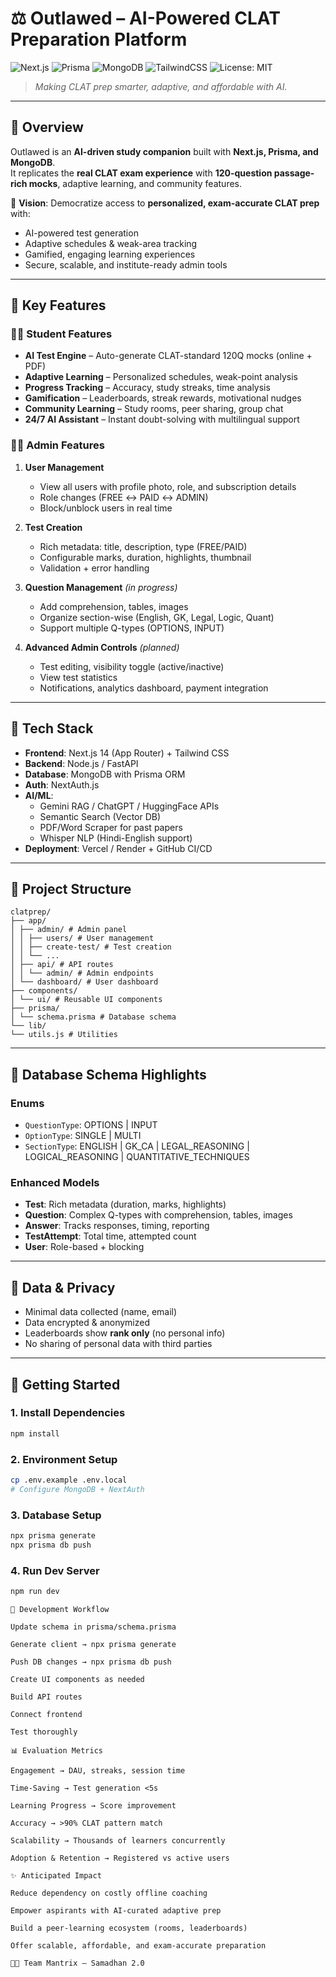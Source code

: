 # ⚖️ Outlawed – AI-Powered CLAT Preparation Platform  
![Next.js](https://img.shields.io/badge/Next.js-14-black?logo=nextdotjs) 
![Prisma](https://img.shields.io/badge/Prisma-ORM-blue?logo=prisma) 
![MongoDB](https://img.shields.io/badge/MongoDB-Database-green?logo=mongodb) 
![TailwindCSS](https://img.shields.io/badge/Tailwind-CSS-38B2AC?logo=tailwindcss) 
![License: MIT](https://img.shields.io/badge/License-MIT-yellow.svg)

> *Making CLAT prep smarter, adaptive, and affordable with AI.*  

---

## 📌 Overview  
Outlawed is an **AI-driven study companion** built with **Next.js, Prisma, and MongoDB**.  
It replicates the **real CLAT exam experience** with **120-question passage-rich mocks**, adaptive learning, and community features.  

🎯 **Vision**: Democratize access to **personalized, exam-accurate CLAT prep** with:  
- AI-powered test generation  
- Adaptive schedules & weak-area tracking  
- Gamified, engaging learning experiences  
- Secure, scalable, and institute-ready admin tools  

---

## 🚀 Key Features  

### 👩‍🎓 Student Features  
- **AI Test Engine** – Auto-generate CLAT-standard 120Q mocks (online + PDF)  
- **Adaptive Learning** – Personalized schedules, weak-point analysis  
- **Progress Tracking** – Accuracy, study streaks, time analysis  
- **Gamification** – Leaderboards, streak rewards, motivational nudges  
- **Community Learning** – Study rooms, peer sharing, group chat  
- **24/7 AI Assistant** – Instant doubt-solving with multilingual support  

### 👨‍💼 Admin Features  
1. **User Management**  
   - View all users with profile photo, role, and subscription details  
   - Role changes (FREE ↔ PAID ↔ ADMIN)  
   - Block/unblock users in real time  

2. **Test Creation**  
   - Rich metadata: title, description, type (FREE/PAID)  
   - Configurable marks, duration, highlights, thumbnail  
   - Validation + error handling  

3. **Question Management** *(in progress)*  
   - Add comprehension, tables, images  
   - Organize section-wise (English, GK, Legal, Logic, Quant)  
   - Support multiple Q-types (OPTIONS, INPUT)  

4. **Advanced Admin Controls** *(planned)*  
   - Test editing, visibility toggle (active/inactive)  
   - View test statistics  
   - Notifications, analytics dashboard, payment integration  

---

## 🧩 Tech Stack  
- **Frontend**: Next.js 14 (App Router) + Tailwind CSS  
- **Backend**: Node.js / FastAPI  
- **Database**: MongoDB with Prisma ORM  
- **Auth**: NextAuth.js  
- **AI/ML**:  
  - Gemini RAG / ChatGPT / HuggingFace APIs  
  - Semantic Search (Vector DB)  
  - PDF/Word Scraper for past papers  
  - Whisper NLP (Hindi-English support)  
- **Deployment**: Vercel / Render + GitHub CI/CD  

---

## 📂 Project Structure  
```
clatprep/
├── app/
│ ├── admin/ # Admin panel
│ │ ├── users/ # User management
│ │ ├── create-test/ # Test creation
│ │ └── ...
│ ├── api/ # API routes
│ │ └── admin/ # Admin endpoints
│ └── dashboard/ # User dashboard
├── components/
│ └── ui/ # Reusable UI components
├── prisma/
│ └── schema.prisma # Database schema
└── lib/
└── utils.js # Utilities
```


---

## 📝 Database Schema Highlights  

### Enums  
- `QuestionType`: OPTIONS | INPUT  
- `OptionType`: SINGLE | MULTI  
- `SectionType`: ENGLISH | GK_CA | LEGAL_REASONING | LOGICAL_REASONING | QUANTITATIVE_TECHNIQUES  

### Enhanced Models  
- **Test**: Rich metadata (duration, marks, highlights)  
- **Question**: Complex Q-types with comprehension, tables, images  
- **Answer**: Tracks responses, timing, reporting  
- **TestAttempt**: Total time, attempted count  
- **User**: Role-based + blocking  

---

## 🔐 Data & Privacy  
- Minimal data collected (name, email)  
- Data encrypted & anonymized  
- Leaderboards show **rank only** (no personal info)  
- No sharing of personal data with third parties  

---

## 🚀 Getting Started  

### 1. Install Dependencies  
```bash
npm install
```
### 2. Environment Setup
```bash
cp .env.example .env.local
# Configure MongoDB + NextAuth
```
### 3. Database Setup
```bash
npx prisma generate
npx prisma db push
```
### 4. Run Dev Server
```bash
npm run dev
```
```
🔄 Development Workflow

Update schema in prisma/schema.prisma

Generate client → npx prisma generate

Push DB changes → npx prisma db push

Create UI components as needed

Build API routes

Connect frontend

Test thoroughly

📊 Evaluation Metrics

Engagement → DAU, streaks, session time

Time-Saving → Test generation <5s

Learning Progress → Score improvement

Accuracy → >90% CLAT pattern match

Scalability → Thousands of learners concurrently

Adoption & Retention → Registered vs active users

✨ Anticipated Impact

Reduce dependency on costly offline coaching

Empower aspirants with AI-curated adaptive prep

Build a peer-learning ecosystem (rooms, leaderboards)

Offer scalable, affordable, and exam-accurate preparation

👨‍💻 Team Mantrix – Samadhan 2.0
```
